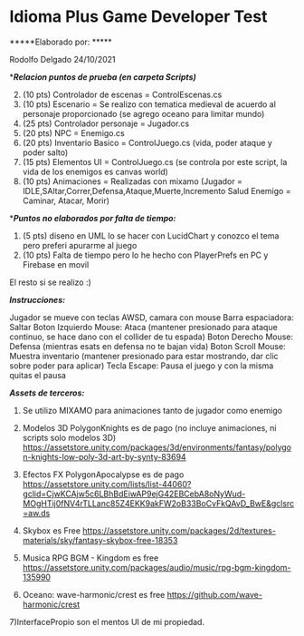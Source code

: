 # Idioma Plus Game Developer Test

*****Elaborado por: *****

Rodolfo Delgado 24/10/2021

******Relacion puntos de prueba (en carpeta Scripts)*****

2. (10 pts) Controlador de escenas = ControlEscenas.cs
3. (10 pts) Escenario = Se realizo con tematica medieval de acuerdo al personaje proporcionado (se agrego oceano para limitar mundo)
4. (25 pts) Controlador personaje = Jugador.cs
5. (20 pts) NPC = Enemigo.cs
6. (20 pts) Inventario Basico = ControlJuego.cs (vida, poder ataque y poder salto)
7. (15 pts) Elementos UI = ControlJuego.cs (se controla por este script, la vida de los enemigos es canvas world)
9. (10 pts) Animaciones = Realizadas con mixamo (Jugador = IDLE,SAltar,Correr,Defensa,Ataque,Muerte,Incremento Salud  Enemigo = Caminar, Atacar, Morir)

******Puntos no elaborados por falta de tiempo:*****

1. (5 pts) diseno en UML lo se hacer con LucidChart y conozco el tema pero preferi apurarme al juego
8. (10 pts) Falta de tiempo pero lo he hecho con PlayerPrefs en PC y Firebase en movil

El resto si se realizo :)

*****Instrucciones:*****

Jugador se mueve con teclas AWSD, camara con mouse
Barra espaciadora: Saltar
Boton Izquierdo Mouse: Ataca (mantener presionado para ataque continuo, se hace dano con el collider de tu espada)
Boton Derecho Mouse: Defensa (mientras esats en defensa no te bajan vida)
Boton Scroll Mouse: Muestra inventario (mantener presionado para estar mostrando, dar clic sobre poder para aplicar)
Tecla Escape: Pausa el juego y con la misma quitas el pausa

*****Assets de terceros:*****

1) Se utilizo MIXAMO para animaciones tanto de jugador como enemigo

2) Modelos 3D PolygonKnights es de pago (no incluye animaciones, ni scripts solo modelos 3D)
https://assetstore.unity.com/packages/3d/environments/fantasy/polygon-knights-low-poly-3d-art-by-synty-83694

3) Efectos FX PolygonApocalypse es de pago
https://assetstore.unity.com/lists/list-44060?gclid=CjwKCAjw5c6LBhBdEiwAP9ejG42EBCebA8oNyWud-MOgHTij0fNV4rTLLanc85Z4EKK9akFW2oB33BoCvFkQAvD_BwE&gclsrc=aw.ds


4) Skybox es Free
https://assetstore.unity.com/packages/2d/textures-materials/sky/fantasy-skybox-free-18353

5) Musica RPG BGM - Kingdom es free
https://assetstore.unity.com/packages/audio/music/rpg-bgm-kingdom-135990

6) Oceano:  wave-harmonic/crest es free
https://github.com/wave-harmonic/crest

7)InterfacePropio son el mentos UI de mi propiedad.
